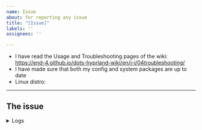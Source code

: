 ```yaml
---
name: Issue
about: for reporting any issue
title: "[Issue]"
labels: ''
assignees: ''

---
```


- I have read the Usage and Troubleshooting pages of the wiki: https://end-4.github.io/dots-hyprland-wiki/en/i-i/04troubleshooting/
- I have made sure that both my config and system packages are up to date
- Linux distro: 

---
## The issue
<!-- Describe your problem here. -->
<!-- 1. Use `LANG=C LC_ALL=C` to get the output of a command in English, eg. `LANG=C LC_ALL=C date` displays time in English. -->
<!-- 2. If it throws errors, **PLEASE**, attach logs and describe in detail if possible. -->

<details>
<summary>Logs</summary>

<!-- ↓↓ DO NOT IGNORE THIS. NO HELP CAN BE GIVEN WITHOUT SUFFICIENT LOGS -->
<!-- Bar and widgets not showing? run `pkill ags; ags` for logs -->
<!-- Installation failed? Run installation again for logs -->
<!-- Optionally also run `./diagnose` inside the repo for logs -->

```plain
Paste logs here
```

</details>
